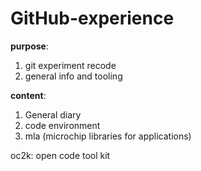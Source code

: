 # GitHub-experience


**purpose**: 
1. git experiment recode
2. general info and tooling

**content**: 
1. General diary
2. code environment
3. mla (microchip libraries for applications)


oc2k: open code tool kit

